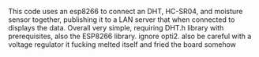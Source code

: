 This code uses an esp8266 to connect an DHT, HC-SR04, and moisture sensor together, publishing it to a LAN server that when connected to displays the data.
Overall very simple, requiring DHT.h library with prerequisites, also the ESP8266 library.
ignore opti2.
also be careful with a voltage regulator it fucking melted itself and fried the board somehow
